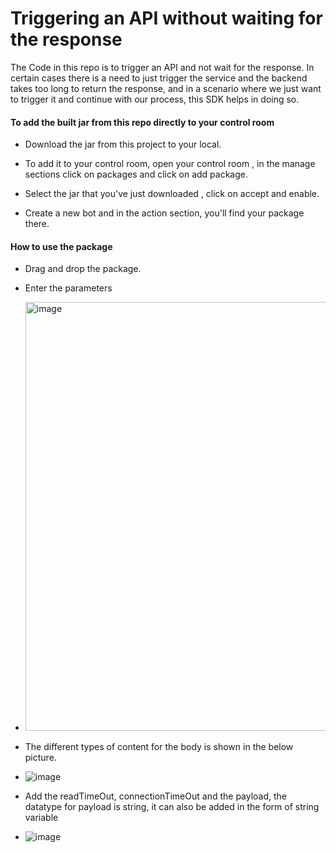 # Triggering an API without waiting for the response

The Code in this repo is to trigger an API and not wait for the response. In certain cases there is a need to just trigger the service and the backend takes too long to return the response, and in a scenario where we just want to trigger it and continue with our process, this SDK helps in doing so.


#### To add the built jar from this repo directly to your control room

* Download the jar from this project to your local.

* To add it to your control room, open your control room , in the manage sections click on packages and click on add package.

* Select the jar that you've just downloaded , click on accept and enable.

* Create a new bot and in the action section, you'll find your package there.

#### How to use the package

* Drag and drop the package.

* Enter the parameters

* <img width="686" alt="image" src="https://github.com/user-attachments/assets/7e81fa88-3717-47e2-b594-11b5e05d0019">

* The different types of content for the body is shown in the below picture.
* ![image](https://github.com/user-attachments/assets/0048788d-4ccb-4f41-a3ac-83b1ac07d198)

* Add the readTimeOut, connectionTimeOut and the payload, the datatype for payload is string, it can also be added in the form of string variable
* ![image](https://github.com/user-attachments/assets/7337dd79-70bf-4945-8d75-1454179a96a7)

